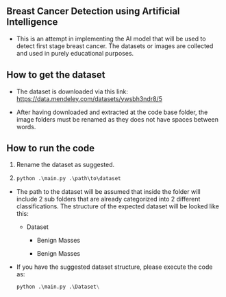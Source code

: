 ## Breast Cancer Detection using Artificial Intelligence

- This is an attempt in implementing the AI model that will be used to detect first stage breast cancer. The datasets or images are collected and used in purely educational purposes. 

## How to get the dataset

- The dataset is downloaded via this link: https://data.mendeley.com/datasets/ywsbh3ndr8/5

- After having downloaded and extracted at the code base folder, the image folders must be renamed as they does not have spaces between words.

## How to run the code

1. Rename the dataset as suggested.

2. ```python
   python .\main.py .\path\to\dataset
   ```
- The path to the dataset will be assumed that inside the folder will include 2 sub folders that are already categorized into 2 different classifications. The structure of the expected dataset will be looked like this:
  
  - Dataset
    
    - Benign Masses
    
    - Benign Masses

- If you have the suggested dataset structure, please execute the code as:
  
  ```python
  python .\main.py .\Dataset\
  ```
